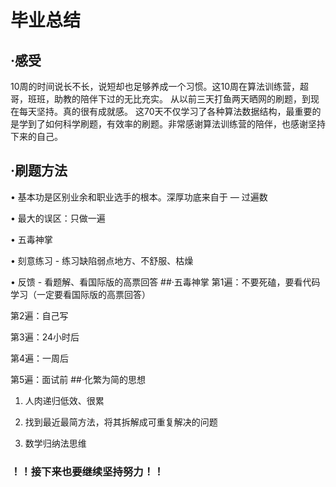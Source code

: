 # 毕业总结
## ·感受
10周的时间说长不长，说短却也足够养成一个习惯。这10周在算法训练营，超哥，班班，助教的陪伴下过的无比充实。
从以前三天打鱼两天晒网的刷题，到现在每天坚持。真的很有成就感。
这70天不仅学习了各种算法数据结构，最重要的是学到了如何科学刷题，有效率的刷题。非常感谢算法训练营的陪伴，也感谢坚持下来的自己。
## ·刷题方法
• 基本功是区别业余和职业选⼿的根本。深厚功底来自于 — 过遍数

• 最大的误区：只做一遍

• 五毒神掌

• 刻意练习 - 练习缺陷弱点地方、不舒服、枯燥

• 反馈 - 看题解、看国际版的高票回答
##·五毒神掌
第1遍：不要死磕，要看代码学习（⼀定要看国际版的⾼票回答） 

第2遍：自己写 

第3遍：24小时后 

第4遍：一周后 

第5遍：面试前
##·化繁为简的思想

1. 人肉递归低效、很累

2. 找到最近最简方法，将其拆解成可重复解决的问题

3. 数学归纳法思维
### ！！接下来也要继续坚持努力！！